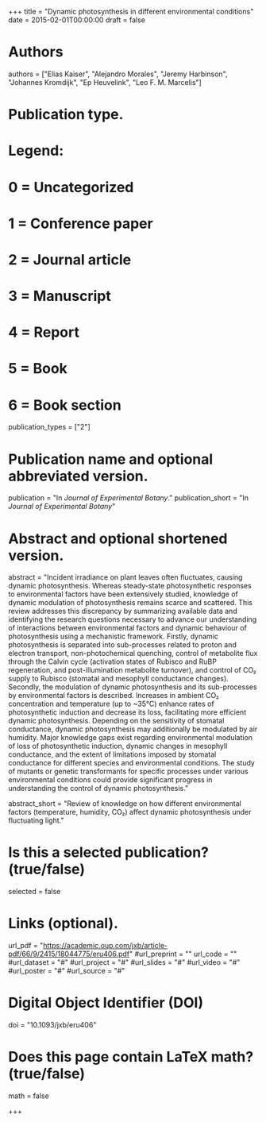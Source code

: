 +++
title = "Dynamic photosynthesis in different environmental conditions"
date = 2015-02-01T00:00:00
draft = false

# Authors
authors = ["Elias Kaiser", "Alejandro Morales", "Jeremy Harbinson", "Johannes Kromdijk", "Ep Heuvelink", "Leo F. M. Marcelis"]

# Publication type.
# Legend:
# 0 = Uncategorized
# 1 = Conference paper
# 2 = Journal article
# 3 = Manuscript
# 4 = Report
# 5 = Book
# 6 = Book section
publication_types = ["2"]

# Publication name and optional abbreviated version.
publication = "In *Journal of Experimental Botany*."
publication_short = "In *Journal of Experimental Botany*"

# Abstract and optional shortened version.
abstract = "Incident irradiance on plant leaves often fluctuates, causing dynamic photosynthesis. Whereas steady-state photosynthetic responses to environmental factors have been extensively studied, knowledge of dynamic modulation of photosynthesis remains scarce and scattered. This review addresses this discrepancy by summarizing available data and identifying the research questions necessary to advance our understanding of interactions between environmental factors and dynamic behaviour of photosynthesis using a mechanistic framework. Firstly, dynamic photosynthesis is separated into sub-processes related to proton and electron transport, non-photochemical quenching, control of metabolite flux through the Calvin cycle (activation states of Rubisco and RuBP regeneration, and post-illumination metabolite turnover), and control of CO₂ supply to Rubisco (stomatal and mesophyll conductance changes). Secondly, the modulation of dynamic photosynthesis and its sub-processes by environmental factors is described. Increases in ambient CO₂ concentration and temperature (up to ~35°C) enhance rates of photosynthetic induction and decrease its loss, facilitating more efficient dynamic photosynthesis. Depending on the sensitivity of stomatal conductance, dynamic photosynthesis may additionally be modulated by air humidity. Major knowledge gaps exist regarding environmental modulation of loss of photosynthetic induction, dynamic changes in mesophyll conductance, and the extent of limitations imposed by stomatal conductance for different species and environmental conditions. The study of mutants or genetic transformants for specific processes under various environmental conditions could provide significant progress in understanding the control of dynamic photosynthesis."

abstract_short = "Review of knowledge on how different environmental factors (temperature, humidity, CO₂) affect dynamic photosynthesis under fluctuating light."

# Is this a selected publication? (true/false)
selected = false

# Links (optional).
url_pdf = "https://academic.oup.com/jxb/article-pdf/66/9/2415/18044775/eru406.pdf"
#url_preprint = ""
url_code = ""
#url_dataset = "#"
#url_project = "#"
#url_slides = "#"
#url_video = "#"
#url_poster = "#"
#url_source = "#"

# Digital Object Identifier (DOI)
doi = "10.1093/jxb/eru406"

# Does this page contain LaTeX math? (true/false)
math = false


+++
